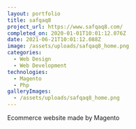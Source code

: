 ```yaml
---
layout: portfolio
title: safqaq8
project_url: https://www.safqaq8.com/
completed_on: 2020-01-01T10:01:12.076Z
date: 2021-06-21T10:01:12.088Z
image: /assets/uploads/safqaq8_home.png
categories:
  - Web Design
  - Web Development
technologies:
  - Magento
  - Php
galleryImages:
  - /assets/uploads/safqaq8_home.png
---
```

Ecommerce website made by Magento